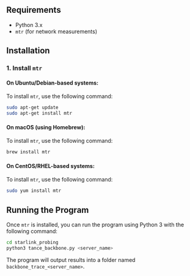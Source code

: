 ## Requirements

- Python 3.x
- `mtr` (for network measurements)

## Installation

### 1. Install `mtr`

#### On Ubuntu/Debian-based systems:
To install `mtr`, use the following command:

```bash
sudo apt-get update
sudo apt-get install mtr
```

#### On macOS (using Homebrew):
To install `mtr`, use the following command:

```bash
brew install mtr
```

#### On CentOS/RHEL-based systems:
To install `mtr`, use the following command:

```bash
sudo yum install mtr
```

## Running the Program

Once `mtr` is installed, you can run the program using Python 3 with the following command:

```bash
cd starlink_probing
python3 tance_backbone.py <server_name>
```

The program will output results into a folder named `backbone_trace_<server_name>`.
